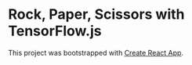 # Rock, Paper, Scissors with TensorFlow.js



This project was bootstrapped with [Create React App](https://github.com/facebookincubator/create-react-app).